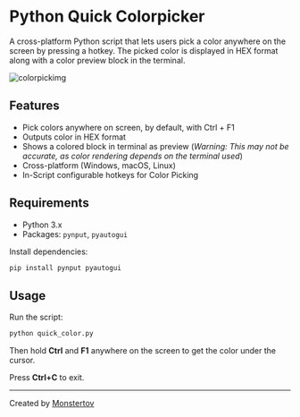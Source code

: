 # Python Quick Colorpicker

A cross-platform Python script that lets users pick a color anywhere on the screen by pressing a hotkey. The picked color is displayed in HEX format along with a color preview block in the terminal.

<img src="https://tov.monster/host/pythoncolorpicker.png" alt="colorpickimg">

## Features

- Pick colors anywhere on screen, by default, with Ctrl + F1 
- Outputs color in HEX format
- Shows a colored block in terminal as preview (_Warning: This may not be accurate, as color rendering depends on the terminal used_)
- Cross-platform (Windows, macOS, Linux)
- In-Script configurable hotkeys for Color Picking

## Requirements

- Python 3.x
- Packages: `pynput`, `pyautogui`

Install dependencies:

```bash
pip install pynput pyautogui
```

## Usage

Run the script:

```bash
python quick_color.py
```

Then hold **Ctrl** and **F1** anywhere on the screen to get the color under the cursor.

Press **Ctrl+C** to exit.

---

Created by [Monstertov](https://github.com/Monstertov)
